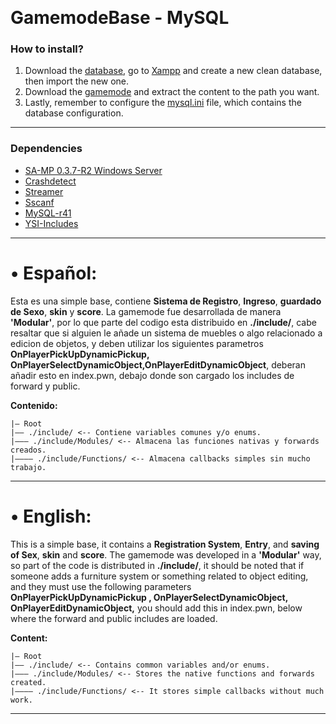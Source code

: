 ﻿﻿﻿﻿
# GamemodeBase - MySQL

### How to install?
1. Download the [database]((https://github.com/KaizerHind/GamemodeBase_MySQL/blob/master/Database/dbserver.sql)), go to [Xampp](http://localhost/phpmyadmin/server_import.php) and create a new clean database, then import the new one.
2. Download the [gamemode](https://github.com/KaizerHind/GamemodeBase_MySQL/archive/refs/heads/master.zip) and extract the content to the path you want.
3. Lastly, remember to configure the [mysql.ini](https://github.com/KaizerHind/GamemodeBase_MySQL/blob/master/mysql.ini) file, which contains the database configuration.
---
### Dependencies

-   [SA-MP 0.3.7-R2 Windows Server](http://files.sa-mp.com/samp037_svr_R2-1-1_win32.zip)
-   [Crashdetect](https://github.com/Zeex/samp-plugin-crashdetect)
-   [Streamer](https://github.com/samp-incognito/samp-streamer-plugin)
-   [Sscanf](https://github.com/maddinat0r/sscanf)
-   [MySQL-r41](https://github.com/pBlueG/SA-MP-MySQL)
-   [YSI-Includes](https://github.com/pawn-lang/YSI-Includes)
---

# • **Español:**
Esta es una simple base, contiene **Sistema de Registro**, **Ingreso**, **guardado de Sexo**, **skin** y **score**. La gamemode fue desarrollada de manera **'Modular'**, por lo que parte del codigo esta distribuido en **./include/**, cabe resaltar que si alguien le añade un sistema de muebles o algo relacionado a edicion de objetos, y deben utilizar los siguientes parametros **OnPlayerPickUpDynamicPickup, OnPlayerSelectDynamicObject,OnPlayerEditDynamicObject**, deberan añadir esto en index.pwn, debajo donde son cargado los includes de forward y public.

**Contenido:**

    |— Root
    |—— ./include/ <-- Contiene variables comunes y/o enums.
    |——— ./include/Modules/ <-- Almacena las funciones nativas y forwards creados.
    |———— ./include/Functions/ <-- Almacena callbacks simples sin mucho trabajo.

----
# • **English:**
This is a simple base, it contains a **Registration System**, **Entry**, and **saving of Sex**, **skin** and **score**. The gamemode was developed in a **'Modular'** way, so part of the code is distributed in **./include/**, it should be noted that if someone adds a furniture system or something related to object editing, and they must use the following parameters **OnPlayerPickUpDynamicPickup , OnPlayerSelectDynamicObject, OnPlayerEditDynamicObject,** you should add this in index.pwn, below where the forward and public includes are loaded.

 **Content:**

    |— Root
    |—— ./include/ <-- Contains common variables and/or enums.
    |——— ./include/Modules/ <-- Stores the native functions and forwards created.
    |———— ./include/Functions/ <-- It stores simple callbacks without much work.
----

